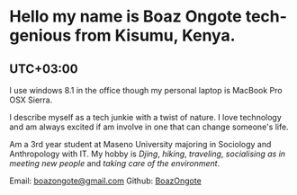 # Hello my name is Boaz Ongote tech-genious from Kisumu, Kenya.
## UTC+03:00
I use windows 8.1 in the office though my personal laptop is MacBook Pro OSX Sierra.  

I describe myself as a tech junkie with a twist of nature.  I love technology and am always excited if am involve in one that can change someone's life.

Am a 3rd year student at Maseno University majoring in Sociology and Anthropology with IT.
My hobby is _Djing_, _hiking_, _traveling_, _socialising as in meeting new people_ and _taking care of the environment_.

Email: boazongote@gmail.com  Github: [BoazOngote](https://github.com/BoazOngote)
